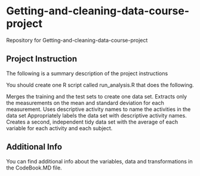 # Getting-and-cleaning-data-course-project
Repository for Getting-and-cleaning-data-course-project

## Project Instruction
The following is a summary description of the project instructions

You should create one R script called run_analysis.R that does the following.

Merges the training and the test sets to create one data set.
Extracts only the measurements on the mean and standard deviation for each measurement.
Uses descriptive activity names to name the activities in the data set
Appropriately labels the data set with descriptive activity names.
Creates a second, independent tidy data set with the average of each variable for each activity and each subject.

## Additional Info
You can find additional info about the variables, data and transformations in the CodeBook.MD file.
